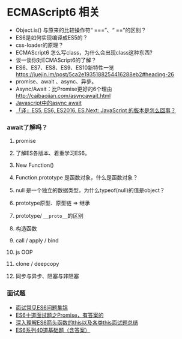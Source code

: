# ECMAScript6 相关

- Object.is() 与原来的比较操作符“ ===”、“ ==”的区别？
- ES6是如何实现编译成ES5的？
- css-loader的原理？
- ECMAScript6 怎么写class，为什么会出现class这种东西?
- 谈一谈你对ECMAScript6的了解？
- ES6、ES7、ES8、ES9、ES10新特性一览 https://juejin.im/post/5ca2e1935188254416288eb2#heading-26
- promise、await 、async、异步。
- Async/Await：比Promise更好的6个理由 http://caibaojian.com/asyncawait.html
- [Javascript中的async await](https://www.cnblogs.com/cpselvis/p/6344122.html)
- [「译」ES5, ES6, ES2016, ES.Next: JavaScript 的版本是怎么回事？](https://huangxuan.me/2015/09/22/js-version/)

### await了解吗？

1. promise

2. 了解ES各版本、着重学习ES6。

3. New Function()

4. Function.prototype 是函数对象，什么是函数对象？

5. null 是一个独立的数据类型，为什么typeof(null)的值是object？

6. prototype原型、原型链 => 继承

7. prototype/ `__proto__`的区别

8. 构造函数

9. call / apply / bind

10. js OOP

11. clone / deepcopy

12. 同步与异步、阻塞与非阻塞

### 面试题

- [面试常见ES6问题集锦]( https://zhuanlan.zhihu.com/p/61068657)
- [ES6十道面试题之Promise，有答案的](https://cloud.tencent.com/developer/article/1407125)
- [深入理解ES6箭头函数的this以及各类this面试题总结](https://blog.csdn.net/qq_39207948/article/details/79547743)
- [ES6系列40道基础题（含答案）](https://blog.csdn.net/qq_39207948/article/details/80678800)